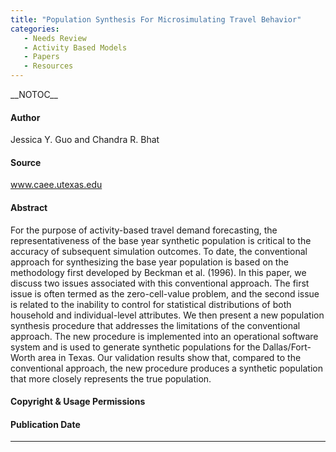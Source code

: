 ```yaml
---
title: "Population Synthesis For Microsimulating Travel Behavior"
categories:
   - Needs Review
   - Activity Based Models
   - Papers
   - Resources
---
```


\_\_NOTOC\_\_

#### Author

Jessica Y. Guo and Chandra R. Bhat

#### Source

www.caee.utexas.edu

#### Abstract

For the purpose of activity-based travel demand forecasting, the representativeness of the base year synthetic population is critical to the accuracy of subsequent simulation outcomes. To date, the conventional approach for synthesizing the base year population is based on the methodology first developed by Beckman et al. (1996). In this paper, we discuss two issues associated with this conventional approach. The first issue is often termed as the zero-cell-value problem, and the second issue is related to the inability to control for statistical distributions of both household and individual-level attributes. We then present a new population synthesis procedure that addresses the limitations of the conventional approach. The new procedure is implemented into an operational software system and is used to generate synthetic populations for the Dallas/Fort-Worth area in Texas. Our validation results show that, compared to the conventional approach, the new procedure produces a synthetic population that more closely represents the true population.

#### Copyright & Usage Permissions

#### Publication Date

------------------------------------------------------------------------

<comments />

